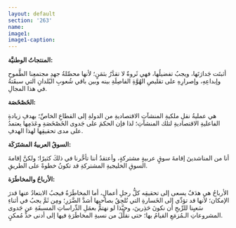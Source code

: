 ```yaml
---
layout: default
section: '263'
name:
image1: 
image1-caption: 
---
```

**المنتجاتُ الوطنيَّة:**
 
أثبتَت جَدارَتَها، ويجبُ تفضيلُها، فهي ثَروةٌ لا تقدَّرُ بثمَنٍ؛ لأنها محصِّلةُ جهدِ مجتمعِنا الطَّموحِ وإبداعِهِ، وإصرارِهِ على تقليصِ الهُوَّةِ الفاصِلَةِ بينه وبين باقي شُعوبِ البُلدانِ التي سبقَتهُ في هذا المجالِ.

**الخَصْخَصَة:**

هي عمليةُ نقلِ ملكيةِ المنشآتِ الاقتصاديةِ من الدولةِ إلى القطاعِ الخاصِّ؛ بهدفِ زيادةِ الفاعليةِ الاقتصاديةِ لتلك المنشآتِ؛ لذا فإن الحكمَ على جَدوى الخَصْخَصَةِ وعَدَمِها يعتمدُ على مدى تحقيقِها لهذا الهدفِ.

**السوقُ العربيةُ المشتَرَكَة:**

أنا من المناشدينَ إقامةَ سوقٍ عربيةٍ مشتركةٍ، وأعتقدُ أننا تأخَّرنا في ذلكَ كثيرًا؛ ولكنَّ إقامةَ السوقِ الخليجيةِ المشتركةِ قد تكونُ خطوةً على الطريقِ.

**الأرباحُ والمخاطَرَة:**
 
الأرباحُ هي هدَفٌ يسعى إلى تحقيقِه كلُّ رجلِ أعمالٍ، أما المخاطَرَةُ فيجبُ الابتعادُ عنها قدرَ الإمكان؛ لأنها قد تؤدِّي إلى الخَسارةِ التي تُلحِقُ بصاحبِها أشدَّ الضَّرَرِ؛ ومِن ثَمَّ يجبُ في أثناءِ سَعيِنا للرِّبحِ أن نكونَ حَذِرينَ، وحبَّذا لو نهتمُّ بعمَلِ الدِّراساتِ المسبقَةِ عن جَدوى المشروعاتِ الـمُزمَعِ القيامُ بها؛ حتى نقلِّلَ من نسبةِ المخاطَرَةِ فيها إلى أدنى حدٍّ مُمكنٍ.
